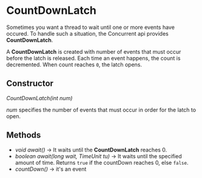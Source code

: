 # CountDownLatch

Sometimes you want a thread to wait until one or more events have occured. To handle such a situation, the Concurrent api provides **CountDownLatch**. 

A **CountDownLatch** is created with number of events that must occur before the latch is released. Each time an event happens, the count is decremented. 
When count reaches `0`, the latch opens.

## Constructor

*CountDownLatch(int num)*

*num* specifies the number of events that must occur in order for the latch to open. 

## Methods

- *void await()* -> It waits until the **CountDownLatch** reaches 0.
- *boolean await(long wait, TimeUnit tu)* -> It waits until the specified amount of time. Returns `true` if the countDown reaches 0, else `false`.
- *countDown()* -> it's an event




